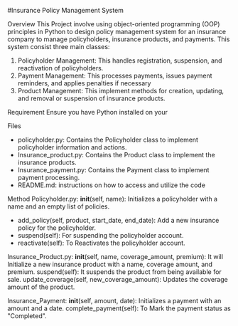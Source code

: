 #Insurance Policy Management System

Overview
This Project involve using object-oriented programming (OOP) principles in Python to design policy management system for an insurance company to manage policyholders, insurance products, and payments. This system consist three main classes:
1. Policyholder Management: This handles registration, suspension, and reactivation of policyholders.
2. Payment Management: This processes payments, issues payment reminders, and applies penalties if necessary
3. Product Management: This implement methods for creation, updating, and removal or suspension of insurance products.

Requirement
Ensure you have Python installed on your 

Files
- policyholder.py: Contains the Policyholder class to implement policyholder information and actions.
- Insurance_product.py: Contains the Product class to implement the insurance products.
- Insurance_payment.py: Contains the Payment class to implement payment processing.
- README.md: instructions on how to access and utilize the code

Method
 Policyholder.py: __init__(self, name): Initializes a policyholder with a name and an empty list of policies.
- add_policy(self, product, start_date, end_date): Add a new insurance policy for the policyholder.
- suspend(self): For suspending the policyholder account.
- reactivate(self): To Reactivates the policyholder account.

Insurance_Product.py: __init__(self, name, coverage_amount, premium): It will Initialize a new insurance product with a name, coverage amount, and premium.
suspend(self): It suspends the product from being available for sale.
update_coverage(self, new_coverage_amount): Updates the coverage amount of the product.


Insurance_Payment: __init__(self, amount, date): Initializes a payment with an amount and a date.
complete_payment(self): To Mark the payment status as "Completed".